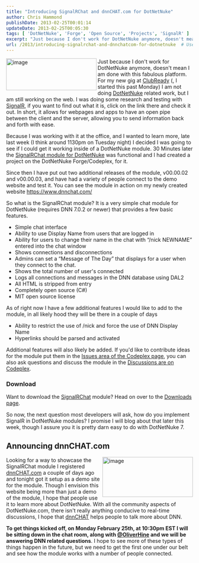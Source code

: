 ```yaml
---
title: "Introducing SignalRChat and dnnCHAT.com for DotNetNuke"
author: Chris Hammond
publishDate: 2013-02-25T00:01:14
updateDate: 2013-02-25T00:05:30
tags: [ 'DotNetNuke', 'Forge', 'Open Source', 'Projects', 'SignalR' ]
excerpt: "Just because I don't work for DotNetNuke anymore, doesn't mean I am done with this fabulous platform. For my new gig at ClubReady (, I started this past Monday) I am not doing DotNetNuke related work, but I am still working on the web. I was doing some research and testing with SignalR, if you want to find out what it is, click on the link there and check it out. In short, it allows for webpages and apps to have an open pipe between the client and the server, allowing you to send information back and forth with ease. "
url: /2013/introducing-signalrchat-and-dnnchatcom-for-dotnetnuke  # Use the generated URL with year
---
```

<p><a href="https://www.chrishammond.com/portals/0/publishthumbnails/windows-live-writer/introducing-signalrchat-for-dotnetnuke_13908/image_6.png" rel="lightbox[thispost]"><img style="display: inline; background-image: none; border-width: 0px; border-style: solid; float: left;" title="image" alt="image" align="left" src="https://www.chrishammond.com/Portals/0/PublishThumbnails/Windows-Live-Writer/Introducing-SignalRChat-for-DotNetNuke_13908/image_thumb_2.png" width="244" height="86" /></a>Just because I don't work for DotNetNuke anymore, doesn't mean I am done with this fabulous platform. For my new gig at <a href="https://www.clubready.com">ClubReady</a> (, I started this past Monday) I am not doing <a href="https://www.dotnetnuke.com" target="_blank">DotNetNuke</a> related work, but I am still working on the web. I was doing some research and testing with <a href="https://www.signalr.net">SignalR</a>, if you want to find out what it is, click on the link there and check it out. In short, it allows for webpages and apps to have an open pipe between the client and the server, allowing you to send information back and forth with ease.</p> <p style="text-align: left;">Because I was working with it at the office, and I wanted to learn more, late last week (I think around 1130pm on Tuesday night) I decided I was going to see if I could get it working inside of a DotNetNuke module. 30 Minutes later the <a href="https://www.christoc.com/projects/signalrchatmodule">SignalRChat module for DotNetNuke</a> was functional and I had created a project on the DotNetNuke Forge/Codeplex, for it.</p> <p style="text-align: left;">Since then I have put out two additional releases of the module, v00.00.02 and v00.00.03, and have had a variety of people connect to the demo website and test it. You can see the module in action on my newly created website <a href="https://www.dnnchat.com/">https://www.dnnchat.com/</a> </p> <p style="text-align: left;">So what is the SignalRChat module? It is a very simple chat module for DotNetNuke (requires DNN 7.0.2 or newer) that provides a few basic features.</p> <ul>     <li>     <div style="text-align: left;">Simple chat interface</div>     </li>     <li>     <div style="text-align: left;">Ability to use Display Name from users that are logged in</div>     </li>     <li>     <div style="text-align: left;">Ability for users to change their name in the chat with &ldquo;/nick NEWNAME&rdquo; entered into the chat window</div>     </li>     <li>     <div style="text-align: left;">Shows connections and disconnections</div>     </li>     <li>     <div style="text-align: left;">Admins can set a &ldquo;Message of The Day&rdquo; that displays for a user when they connect to the chat.</div>     </li>     <li>     <div style="text-align: left;">Shows the total number of user's connected</div>     </li>     <li>     <div style="text-align: left;">Logs all connections and messages in the DNN database using DAL2</div>     </li>     <li>     <div style="text-align: left;">All HTML is stripped from entry</div>     </li>     <li>     <div style="text-align: left;">Completely open source (C#)</div>     </li>     <li>     <div style="text-align: left;">MIT open source license</div>     </li> </ul> <p style="text-align: left;">As of right now I have a few additional features I would like to add to the module, in all likely hood they will be there in a couple of days</p> <ul>     <li>     <div style="text-align: left;">Ability to restrict the use of /nick and force the use of DNN Display Name</div>     </li>     <li>     <div style="text-align: left;">Hyperlinks should be parsed and activated</div>     </li> </ul> <p>Additional features will also likely be added. If you'd like to contribute ideas for the module put them in the <a href="https://signalrchat.codeplex.com/workitem/list/basic">Issues area of the Codeplex page</a>, you can also ask questions and discuss the module in the <a href="https://signalrchat.codeplex.com/discussions">Discussions are on Codeplex</a>.</p> <h3>Download</h3> <p>Want to download the <a href="https://www.christoc.com/projects/signalrchatmodule">SignalRChat</a> module? Head on over to the <a href="https://signalrchat.codeplex.com/releases">Downloads page</a>.</p> <p>So now, the next question most developers will ask, how do you implement SignalR in DotNetNuke modules? I promise I will blog about that later this week, though I assure you it is pretty darn easy to do with DotNetNuke 7.</p> <h2>Announcing dnnCHAT.com</h2> <p><a href="https://www.chrishammond.com/Portals/0/PublishThumbnails/Windows-Live-Writer/Introducing-SignalRChat-for-DotNetNuke_13908/image_4.png" rel="lightbox[thispost]"><img style="display: inline; background-image: none; border-width: 0px; border-style: solid; float: right;" title="image" alt="image" align="right" src="https://www.chrishammond.com/Portals/0/PublishThumbnails/Windows-Live-Writer/Introducing-SignalRChat-for-DotNetNuke_13908/image_thumb_1.png" width="244" height="108" /></a>Looking for a way to showcase the SignalRChat module I registered <a href="https://www.dnnCHAT.com/">dnnCHAT.com</a> a couple of days ago and tonight got it setup as a demo site for the module. Though I envision this website being more than just a demo of the module, I hope that people use it to learn more about DotNetNuke. With all the community aspects of DotNetNuke.com, there isn't really anything conducive to real-time discussions, I hope that <a href="https://www.dnnchat.com">dnnCHAT</a> helps people to talk more about DNN.</p> <p><strong>To get things kicked off, on Monday February 25th, at 10:30pm EST I will be sitting down in the chat room, along with </strong><a href="https://twitter.com/oliverhine"><strong>@OliverHine</strong></a><strong> and we will be answering DNN related questions</strong>. I hope to see more of these types of things happen in the future, but we need to get the first one under our belt and see how the module works with a number of people connected.</p>
